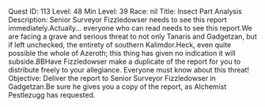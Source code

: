 Quest ID: 113
Level: 48
Min Level: 39
Race: nil
Title: Insect Part Analysis
Description: Senior Surveyor Fizzledowser needs to see this report immediately.Actually... everyone who can read needs to see this report.We are facing a grave and serious threat to not only Tanaris and Gadgetzan, but if left unchecked, the entirety of southern Kalimdor.Heck, even quite possible the whole of Azeroth; this thing has given no indication it will subside.$B$BHave Fizzledowser make a duplicate of the report for you to distribute freely to your allegiance. Everyone must know about this threat!
Objective: Deliver the report to Senior Surveyor Fizzledowser in Gadgetzan.Be sure he gives you a copy of the report, as Alchemist Pestlezugg has requested.
